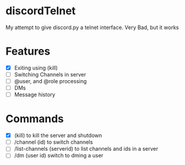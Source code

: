 # discordTelnet
My attempt to give discord.py a telnet interface. Very Bad, but it works

# Features
- [x] Exiting using (kill)
- [ ] Switching Channels in server
- [ ] @user, and @role processing
- [ ] DMs
- [ ] Message history
# Commands
- [x] (kill) to kill the server and shutdown
- [ ] /channel (id) to switch channels
- [ ] /list-channels (serverid) to list channels and ids in a server
- [ ] /dm (user id) switch to dming a user
